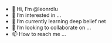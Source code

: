 - 👋 Hi, I’m @leonrdlu
- 👀 I’m interested in ...
- 🌱 I’m currently learning deep belief net
- 💞️ I’m looking to collaborate on ...
- 📫 How to reach me ...

<!---
leonrdlu/leonrdlu is a ✨ special ✨ repository because its `README.md` (this file) appears on your GitHub profile.
You can click the Preview link to take a look at your changes.
--->
